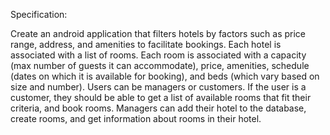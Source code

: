 Specification:

Create an android application that filters hotels by factors such as price range, address, and 
amenities to facilitate bookings. Each hotel is associated with a list of rooms. Each room is 
associated with a capacity (max number of guests it can accommodate), price, amenities, schedule 
(dates on which it is available for booking), and beds (which vary based on size and number).
Users can be managers or customers. If the user is a customer, they should be able to get a list 
of available rooms that fit their criteria, and book rooms. Managers can add their hotel to the 
database, create rooms, and get information about rooms in their hotel.
